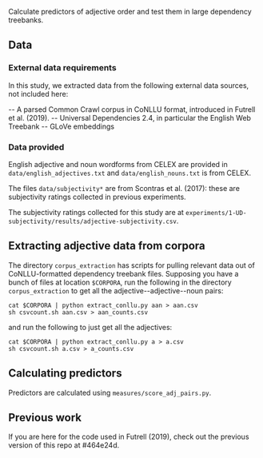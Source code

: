Calculate predictors of adjective order and test them in large dependency treebanks.

## Data

### External data requirements

In this study, we extracted data from the following external data sources, not included here:

-- A parsed Common Crawl corpus in CoNLLU format, introduced in Futrell et al. (2019).
-- Universal Dependencies 2.4, in particular the English Web Treebank
-- GLoVe embeddings

### Data provided

English adjective and noun wordforms from CELEX are provided in `data/english_adjectives.txt` and `data/english_nouns.txt` is from CELEX.

The files `data/subjectivity*` are from Scontras et al. (2017): these are subjectivity ratings collected in previous experiments.

The subjectivity ratings collected for this study are at `experiments/1-UD-subjectivity/results/adjective-subjectivity.csv`.

## Extracting adjective data from corpora

The directory `corpus_extraction` has scripts for pulling relevant data out of CoNLLU-formatted dependency treebank files. Supposing you have a bunch of files at location `$CORPORA`, run the following in the directory `corpus_extraction` to get all the adjective--adjective--noun pairs:

```{bash}
cat $CORPORA | python extract_conllu.py aan > aan.csv
sh csvcount.sh aan.csv > aan_counts.csv
```

and run the following to just get all the adjectives:

```{bash}
cat $CORPORA | python extract_conllu.py a > a.csv
sh csvcount.sh a.csv > a_counts.csv
```

## Calculating predictors

Predictors are calculated using `measures/score_adj_pairs.py`. 

## Previous work

If you are here for the code used in Futrell (2019), check out the previous version of this repo at #464e24d.
